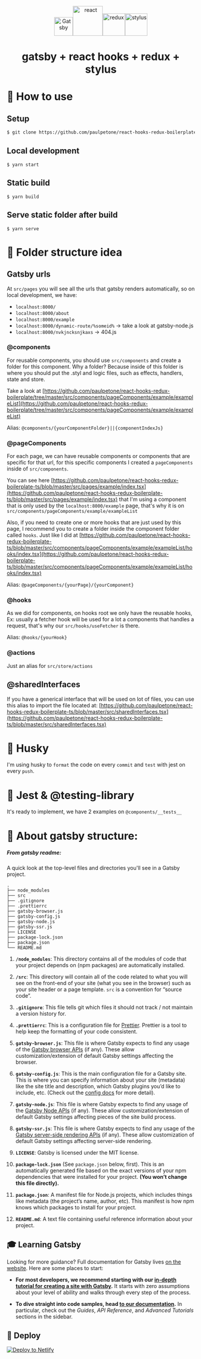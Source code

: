 <p align="center">
<img alt="Gatsby" src="https://www.gatsbyjs.org/monogram.svg" width="50" /><img alt="react" src="https://upload.wikimedia.org/wikipedia/commons/thumb/a/a7/React-icon.svg/1200px-React-icon.svg.png" width="80" /><img alt="redux" src="https://res.cloudinary.com/practicaldev/image/fetch/s--heipuOTP--/c_limit%2Cf_auto%2Cfl_progressive%2Cq_auto%2Cw_880/https://redux.js.org/img/redux.svg" width="60" /><img alt="stylus" src="https://cdn.freebiesupply.com/logos/large/2x/stylus-logo-png-transparent.png" width="60" />
</p>
<h1 align="center">
  gatsby + react hooks + redux + stylus
</h1>

# 🧶 How to use

## Setup

```sh
$ git clone https://github.com/paulpetone/react-hooks-redux-boilerplate.git && cd react-hooks-redux-boilerplate && yarn
```

## Local development

`$ yarn start`

## Static build

`$ yarn build`

## Serve static folder after build

`$ yarn serve`

# 📁 Folder structure idea

## Gatsby urls

At `src/pages` you will see all the urls that gatsby renders automatically, so on local development, we have:

- `localhost:8000/`
- `localhost:8000/about`
- `localhost:8000/example`
- `localhost:8000/dynamic-route/%someid%` -> take a look at gatsby-node.js
- `localhost:8000/nvkjncksnjkaxs` -> 404.js

### @components

For reusable components, you should use `src/components` and create a folder for this component. Why a folder? Because inside of this folder is where you should put the .styl and logic files, such as effects, handlers, state and store.

Take a look at [https://github.com/paulpetone/react-hooks-redux-boilerplate/tree/master/src/components/pageComponents/example/exampleList](https://github.com/paulpetone/react-hooks-redux-boilerplate/tree/master/src/components/pageComponents/example/exampleList)

Alias: `@components/{yourComponentFolder}||{componentIndexJs}`

### @pageComponents

For each page, we can have reusable components or components that are specific for that url, for this specific components I created a `pageComponents` inside of `src/components`.

You can see here [https://github.com/paulpetone/react-hooks-redux-boilerplate-ts/blob/master/src/pages/example/index.tsx](https://github.com/paulpetone/react-hooks-redux-boilerplate-ts/blob/master/src/pages/example/index.tsx) that I'm using a component that is only used by the `localhost:8000/example` page, that's why it is on `src/components/pageComponents/example/exampleList`

Also, if you need to create one or more hooks that are just used by this page, I recommend you to create a folder inside the component folder called `hooks`. Just like I did at [https://github.com/paulpetone/react-hooks-redux-boilerplate-ts/blob/master/src/components/pageComponents/example/exampleList/hooks/index.tsx](https://github.com/paulpetone/react-hooks-redux-boilerplate-ts/blob/master/src/components/pageComponents/example/exampleList/hooks/index.tsx)

Alias: `@pageComponents/{yourPage}/{yourComponent}`

### @hooks

As we did for components, on hooks root we only have the reusable hooks, Ex: usually a fetcher hook will be used for a lot a components that handles a request, that's why our `src/hooks/useFetcher` is there.

Alias: `@hooks/{yourHook}`

### @actions

Just an alias for `src/store/actions`

## @sharedInterfaces

If you have a generical interface that will be used on lot of files, you can use this alias to import the file located at:
[https://github.com/paulpetone/react-hooks-redux-boilerplate-ts/blob/master/src/sharedInterfaces.tsx](https://github.com/paulpetone/react-hooks-redux-boilerplate-ts/blob/master/src/sharedInterfaces.tsx)

# 🐺 Husky

I'm using husky to `format` the code on every `commit` and `test` with jest on every `push`.

# 🧪 Jest & @testing-library

It's ready to implement, we have 2 examples on `@components/__tests__`

# 🚀 About gatsby structure:

##### From gatsby readme:

A quick look at the top-level files and directories you'll see in a Gatsby project.

    .
    ├── node_modules
    ├── src
    ├── .gitignore
    ├── .prettierrc
    ├── gatsby-browser.js
    ├── gatsby-config.js
    ├── gatsby-node.js
    ├── gatsby-ssr.js
    ├── LICENSE
    ├── package-lock.json
    ├── package.json
    └── README.md

1.  **`/node_modules`**: This directory contains all of the modules of code that your project depends on (npm packages) are automatically installed.

2.  **`/src`**: This directory will contain all of the code related to what you will see on the front-end of your site (what you see in the browser) such as your site header or a page template. `src` is a convention for “source code”.

3.  **`.gitignore`**: This file tells git which files it should not track / not maintain a version history for.

4.  **`.prettierrc`**: This is a configuration file for [Prettier](https://prettier.io/). Prettier is a tool to help keep the formatting of your code consistent.

5.  **`gatsby-browser.js`**: This file is where Gatsby expects to find any usage of the [Gatsby browser APIs](https://www.gatsbyjs.org/docs/browser-apis/) (if any). These allow customization/extension of default Gatsby settings affecting the browser.

6.  **`gatsby-config.js`**: This is the main configuration file for a Gatsby site. This is where you can specify information about your site (metadata) like the site title and description, which Gatsby plugins you’d like to include, etc. (Check out the [config docs](https://www.gatsbyjs.org/docs/gatsby-config/) for more detail).

7.  **`gatsby-node.js`**: This file is where Gatsby expects to find any usage of the [Gatsby Node APIs](https://www.gatsbyjs.org/docs/node-apis/) (if any). These allow customization/extension of default Gatsby settings affecting pieces of the site build process.

8.  **`gatsby-ssr.js`**: This file is where Gatsby expects to find any usage of the [Gatsby server-side rendering APIs](https://www.gatsbyjs.org/docs/ssr-apis/) (if any). These allow customization of default Gatsby settings affecting server-side rendering.

9.  **`LICENSE`**: Gatsby is licensed under the MIT license.

10. **`package-lock.json`** (See `package.json` below, first). This is an automatically generated file based on the exact versions of your npm dependencies that were installed for your project. **(You won’t change this file directly).**

11. **`package.json`**: A manifest file for Node.js projects, which includes things like metadata (the project’s name, author, etc). This manifest is how npm knows which packages to install for your project.

12. **`README.md`**: A text file containing useful reference information about your project.

## 🎓 Learning Gatsby

Looking for more guidance? Full documentation for Gatsby lives [on the website](https://www.gatsbyjs.org/). Here are some places to start:

- **For most developers, we recommend starting with our [in-depth tutorial for creating a site with Gatsby](https://www.gatsbyjs.org/tutorial/).** It starts with zero assumptions about your level of ability and walks through every step of the process.

- **To dive straight into code samples, head [to our documentation](https://www.gatsbyjs.org/docs/).** In particular, check out the _Guides_, _API Reference_, and _Advanced Tutorials_ sections in the sidebar.

## 💫 Deploy

[![Deploy to Netlify](https://www.netlify.com/img/deploy/button.svg)](https://app.netlify.com/start/deploy?repository=https://github.com/gatsbyjs/gatsby-starter-default)
